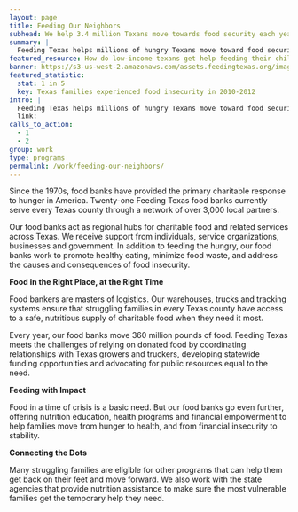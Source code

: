 ```yaml
---
layout: page
title: Feeding Our Neighbors
subhead: We help 3.4 million Texans move towards food security each year.
summary: |
  Feeding Texas helps millions of hungry Texans move toward food security. Our statewide network of food banks and programs target the most vulnerable in every Texas county, especially children and elders. Last year, our food banks distributed over 300 million pounds of food to local communities.  
featured_resource: How do low-income texans get help feeding their children?
banner: https://s3-us-west-2.amazonaws.com/assets.feedingtexas.org/images/posts/programs.jpg
featured_statistic:
  stat: 1 in 5
  key: Texas families experienced food insecurity in 2010-2012
intro: |
  Feeding Texas helps millions of hungry Texans move toward food security. Our statewide network of food banks and programs target the most vulnerable in every Texas county, especially children and elders. Last year, our food banks distributed over 360 million pounds of food to local communities through a partner network of over 3,000, largely faith-based charities.
  link: 
calls_to_action:
  - 1
  - 2
group: work
type: programs
permalink: /work/feeding-our-neighbors/
---
```

Since the 1970s, food banks have provided the primary charitable response to hunger in America. Twenty-one Feeding Texas food banks currently serve every Texas county through a network of over 3,000 local partners.

Our food banks act as regional hubs for charitable food and related services across Texas. We receive support from individuals, service organizations, businesses and government. In addition to feeding the hungry, our food banks work to promote healthy eating, minimize food waste, and address the causes and consequences of food insecurity.

**Food in the Right Place, at the Right Time**

Food bankers are masters of logistics. Our warehouses, trucks and tracking systems ensure that struggling families in every Texas county have access to a safe, nutritious supply of charitable food when they need it most. 

Every year, our food banks move 360 million pounds of food. Feeding Texas meets the challenges of relying on donated food by coordinating relationships with Texas growers and truckers, developing statewide funding opportunities and advocating for public resources equal to the need.

**Feeding with Impact**

Food in a time of crisis is a basic need. But our food banks go even further, offering nutrition education, health programs and financial empowerment to help families move from hunger to health, and from financial insecurity to stability.

**Connecting the Dots**

Many struggling families are eligible for other programs that can help them get back on their feet and move forward. We also work with the state agencies that provide nutrition assistance to make sure the most vulnerable families get the temporary help they need.
